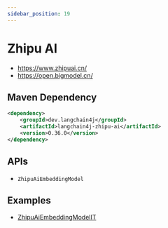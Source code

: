 ```yaml
---
sidebar_position: 19
---
```


# Zhipu AI

- https://www.zhipuai.cn/
- https://open.bigmodel.cn/

## Maven Dependency

```xml
<dependency>
    <groupId>dev.langchain4j</groupId>
    <artifactId>langchain4j-zhipu-ai</artifactId>
    <version>0.36.0</version>
</dependency>
```

## APIs

- `ZhipuAiEmbeddingModel`


## Examples

- [ZhipuAiEmbeddingModelIT](https://github.com/langchain4j/langchain4j/blob/main/langchain4j-zhipu-ai/src/test/java/dev/langchain4j/model/zhipu/ZhipuAiEmbeddingModelIT.java)
